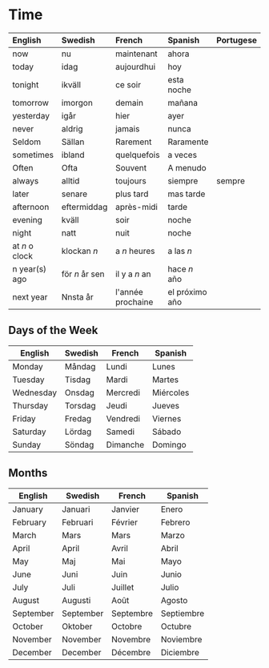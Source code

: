 # Time

| English        | Swedish        | French            | Spanish        | Portugese | Italian |
| :------------- | :------------- | :---------------- | :------------- | :-------- | :------ |
| now            | nu             | maintenant        | ahora          |           |         |
| today          | idag           | aujourdhui        | hoy            |           |         |
| tonight        | ikväll         | ce soir           | esta noche     |           |         |
| tomorrow       | imorgon        | demain            | mañana         |           |         |
| yesterday      | igår           | hier              | ayer           |           |         |
| never          | aldrig         | jamais            | nunca          |           |         |
| Seldom         | Sällan         | Rarement          | Raramente      |
| sometimes      | ibland         | quelquefois       | a veces        |           |         |
| Often          | Ofta           | Souvent           | A menudo       |
| always         | alltid         | toujours          | siempre        | sempre    | sempre  |
| later          | senare         | plus tard         | mas tarde      |           |         |
| afternoon      | eftermiddag    | après-midi        | tarde          |           |         |
| evening        | kväll          | soir              | noche          |           |         |
| night          | natt           | nuit              | noche          |           |         |
| at _n_ o clock | klockan _n_    | a _n_ heures      | a las _n_      |           |         |
| n year(s) ago  | för _n_ år sen | il y a _n_ an     | hace _n_ año   |
| next year      | Nnsta år       | l'année prochaine | el próximo año |

## Days of the Week

| English   | Swedish | French   | Spanish   |
| --------- | ------- | -------- | --------- |
| Monday    | Måndag  | Lundi    | Lunes     |
| Tuesday   | Tisdag  | Mardi    | Martes    |
| Wednesday | Onsdag  | Mercredi | Miércoles |
| Thursday  | Torsdag | Jeudi    | Jueves    |
| Friday    | Fredag  | Vendredi | Viernes   |
| Saturday  | Lördag  | Samedi   | Sábado    |
| Sunday    | Söndag  | Dimanche | Domingo   |

## Months

| English   | Swedish   | French    | Spanish    |
| --------- | --------- | --------- | ---------- |
| January   | Januari   | Janvier   | Enero      |
| February  | Februari  | Février   | Febrero    |
| March     | Mars      | Mars      | Marzo      |
| April     | April     | Avril     | Abril      |
| May       | Maj       | Mai       | Mayo       |
| June      | Juni      | Juin      | Junio      |
| July      | Juli      | Juillet   | Julio      |
| August    | Augusti   | Août      | Agosto     |
| September | September | Septembre | Septiembre |
| October   | Oktober   | Octobre   | Octubre    |
| November  | November  | Novembre  | Noviembre  |
| December  | December  | Décembre  | Diciembre  |
